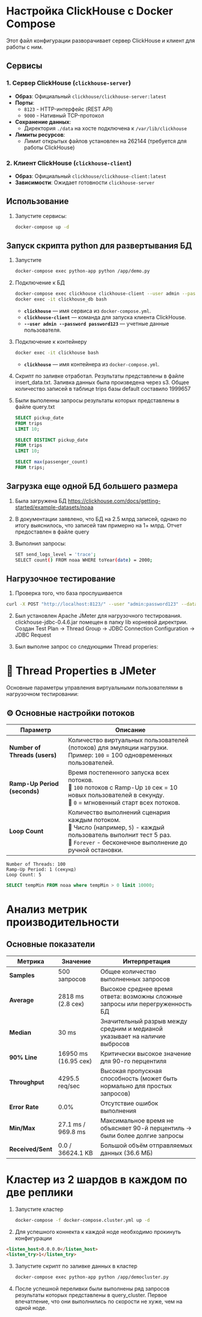 # Настройка ClickHouse с Docker Compose

Этот файл конфигурации разворачивает сервер ClickHouse и клиент для работы с ним.

## Сервисы

### 1. Сервер ClickHouse (`clickhouse-server`)

- **Образ**: Официальный `clickhouse/clickhouse-server:latest`
- **Порты**:
  - `8123` - HTTP-интерфейс (REST API)
  - `9000` - Нативный TCP-протокол
- **Сохранение данных**:
  - Директория `./data` на хосте подключена к `/var/lib/clickhouse`
- **Лимиты ресурсов**:
  - Лимит открытых файлов установлен на 262144 (требуется для работы ClickHouse)

### 2. Клиент ClickHouse (`clickhouse-client`)

- **Образ**: Официальный `clickhouse/clickhouse-client:latest`
- **Зависимости**: Ожидает готовности `clickhouse-server`

## Использование

1. Запустите сервисы:
   ```bash
   docker-compose up -d
   ```
   
## Запуск скрипта python для развертывания БД

1. Запустите 
   ```bash
   docker-compose exec python-app python /app/demo.py
   ```

2. Подключение к БД
   ```bash
   docker-compose exec clickhouse clickhouse-client --user admin --password password123
   docker exec -it clickhouse_db bash
   ```
   - **`clickhouse`** — имя сервиса из `docker-compose.yml`.  
   - **`clickhouse-client`** — команда для запуска клиента ClickHouse.  
   - **`--user admin --password password123`** — учетные данные пользователя.

3. Подключение к контейнеру
   ```bash 
   docker exec -it clickhouse bash
   ```
   - **`clickhouse`** — имя контейнера из `docker-compose.yml`.

4. Скрипт по заливке отработал. Результаты представлены в файле insert_data.txt. Заливка данных была произведена через
   s3. Общее количество записей в таблице trips базы default составило 1999657

5. Были выполенны запросы результаты которых представлены в файле query.txt
    ```sql
    SELECT pickup_date
    FROM trips
    LIMIT 10;
   
    SELECT DISTINCT pickup_date
    FROM trips
    LIMIT 10;
   
    SELECT max(passenger_count)
    FROM trips;
   ```
   
## Загрузка еще одной БД большего размера

1. Была загружена БД https://clickhouse.com/docs/getting-started/example-datasets/noaa

2. В документации заявлено, что БД на 2.5 млрд записей, однако по итогу выяснилось, что записей там примерно на 1+ млрд.
   Отчет предоставлен в файле query

3. Выполнил запросы:
   ```bash
   SET send_logs_level = 'trace';
   SELECT count() FROM noaa WHERE toYear(date) = 2000;
   ```
   
## Нагрузочное тестирование

1. Проверка того, что база прослушивается
 ```bash
 curl -X POST "http://localhost:8123/" --user "admin:password123" --data-binary "SELECT 1"
 ```

2. Был установлен Apache JMeter для нагрузочного тестирования.
clickhouse-jdbc-0.4.6.jar помещен в папку lib корневой директрии.
Создан Test Plan -> Thread Group -> JDBC Connection Configuration -> JDBC Request

3. Был выполне запрос со следующими Thread properies:
# 🧵 Thread Properties в JMeter

Основные параметры управления виртуальными пользователями в нагрузочном тестировании:

## ⚙️ Основные настройки потоков

| Параметр                      | Описание                                                                 |
|-------------------------------|--------------------------------------------------------------------------|
| **Number of Threads (users)** | Количество виртуальных пользователей (потоков) для эмуляции нагрузки. <br> Пример: `100` = 100 одновременных пользователей. |
| **Ramp-Up Period (seconds)**  | Время постепенного запуска всех потоков. <br> 🔹 `100` потоков с Ramp-Up `10` сек = 10 новых пользователей в секунду. <br> 🔹 `0` = мгновенный старт всех потоков. |
| **Loop Count**                | Количество выполнений сценария каждым потоком. <br> 🔸 Число (например, `5`) - каждый пользователь выполнит тест 5 раз. <br> 🔸 `Forever` - бесконечное выполнение до ручной остановки. |

```properties
Number of Threads: 100
Ramp-Up Period: 1 (секунд)
Loop Count: 5
```

```sql
SELECT tempMin FROM noaa where tempMin > 0 limit 10000;
```

# Анализ метрик производительности

## Основные показатели
| Метрика                     | Значение             | Интерпретация                                                                 |
|-----------------------------|----------------------|-------------------------------------------------------------------------------|
| **Samples**                | 500 запросов         | Общее количество выполненных запросов                                         |
| **Average**                | 2818 ms (2.8 сек)    | Высокое среднее время ответа: возможны сложные запросы или перегруженность БД |
| **Median**                 | 30 ms                | Значительный разрыв между средним и медианой указывает на наличие выбросов    |
| **90% Line**               | 16950 ms (16.95 сек) | Критически высокое значение для 90-го перцентиля                              |
| **Throughput**             | 4295.5 req/sec       | Высокая пропускная способность (может быть нормально для простых запросов)    |
| **Error Rate**             | 0.0%                 | Отсутствие ошибок выполнения                                                  |
| **Min/Max**                | 27.1 ms / 969.8 ms   | Максимальное время не объясняет 90-й перцентиль → были более долгие запросы   |
| **Received/Sent**          | 0.0 / 36624.1 KB     | Большой объём отправляемых данных (36.6 МБ)                                   |


# Кластер из 2 шардов в каждом по две реплики
1. Запустите кластер
   ```bash
   docker-compose -f docker-compose.cluster.yml up -d
   ```
2. Для успешного коннекта к каждой ноде необходимо прокинуть конфигурации
```html
<listen_host>0.0.0.0</listen_host>
<listen_try>1</listen_try>
```

3. Запустите скрипт по заливке данных в кластер
   ```bash
   docker-compose exec python-app python /app/democluster.py
   ```

4. После успешной переливки были выполнены ряд запросов результаты которых представлены в query_cluster.
   Первое впечатление, что они выполнились по скорости не хуже, чем на одной ноде. 